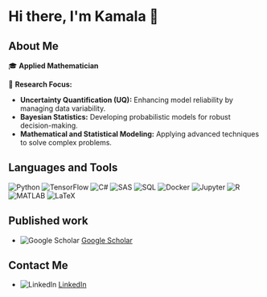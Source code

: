 # Hi there, I'm Kamala 👋


## About Me

🎓 **Applied Mathematician**

🔬 **Research Focus:** 

   - **Uncertainty Quantification (UQ):** Enhancing model reliability by managing data variability.
   - **Bayesian Statistics:** Developing probabilistic models for robust decision-making.
   - **Mathematical and Statistical Modeling:** Applying advanced techniques to solve complex problems.

## Languages and Tools

![Python](https://img.shields.io/badge/Python-3776AB?style=flat&logo=python&logoColor=white)
![TensorFlow](https://img.shields.io/badge/TensorFlow-FF6F00?style=flat&logo=tensorflow&logoColor=white)
![C#](https://img.shields.io/badge/C%23-239120?style=flat&logo=c-sharp&logoColor=white)
![SAS](https://img.shields.io/badge/SAS-006699?style=flat&logo=sas&logoColor=white)
![SQL](https://img.shields.io/badge/SQL-4479A1?style=flat&logo=sql&logoColor=white)
![Docker](https://img.shields.io/badge/Docker-2496ED?style=flat&logo=docker&logoColor=white)
![Jupyter](https://img.shields.io/badge/Jupyter-F37626?style=flat&logo=jupyter&logoColor=white)
![R](https://img.shields.io/badge/R-276DC3?style=flat&logo=r&logoColor=white)
![MATLAB](https://img.shields.io/badge/MATLAB-0076A8?style=flat&logo=matlab&logoColor=white)
![LaTeX](https://img.shields.io/badge/LaTeX-008080?style=flat&logo=latex&logoColor=white)


## Published work

- ![Google Scholar](https://img.shields.io/badge/Google%20Scholar-4285F4?style=flat&logo=google-scholar&logoColor=white) [Google Scholar](https://scholar.google.com/citations?user=3bulmzoAAAAJ&hl=en)


## Contact Me

- ![LinkedIn](https://img.shields.io/badge/LinkedIn-0077B5?style=flat&logo=linkedin&logoColor=white) [LinkedIn](https://www.linkedin.com/in/kamalada/)


